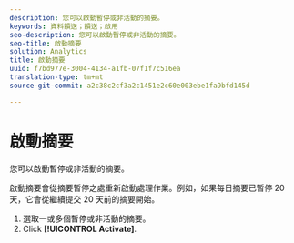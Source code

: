 ```yaml
---
description: 您可以啟動暫停或非活動的摘要。
keywords: 資料饋送；饋送；啟用
seo-description: 您可以啟動暫停或非活動的摘要。
seo-title: 啟動摘要
solution: Analytics
title: 啟動摘要
uuid: f7bd977e-3004-4134-a1fb-07f1f7c516ea
translation-type: tm+mt
source-git-commit: a2c38c2cf3a2c1451e2c60e003ebe1fa9bfd145d

---
```



# 啟動摘要

您可以啟動暫停或非活動的摘要。

啟動摘要會從摘要暫停之處重新啟動處理作業。例如，如果每日摘要已暫停 20 天，它會從繼續提交 20 天前的摘要開始。

1. 選取一或多個暫停或非活動的摘要。
1. Click **[!UICONTROL Activate]**.